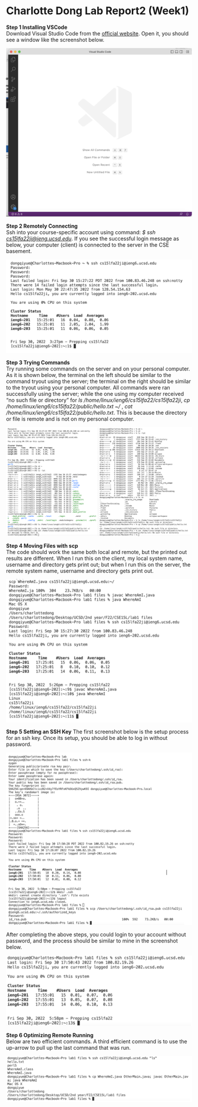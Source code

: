 # Charlotte Dong Lab Report2 (Week1)  
  
**Step 1 Installing VSCode**  
Download Visual Studio Code from the [official website](https://code.visualstudio.com/download). Open it, you should see a window like the screenshot below.  
  
![Image](lab1-screenshots/lab1-openvscode.png)  
  
    
**Step 2 Remotely Connecting**  
Ssh into your course-specific account using command: *$ ssh cs15lfa22ji@ieng.ucsd.edu*. If you see the successful login message as below, your computer (client) is connected to the server in the CSE basement.  
  
![Image](lab1-screenshots/lab1-step2.png)  
  

    
**Step 3 Trying Commands**  
Try running some commands on the server and on your personal computer. As it is shown below, the terminal on the left should be similar to the command tryout using the server; the terminal on the right should be similar to the tryout using your personal computer. All commands were ran successfully using the server; while the one using my computer received “no such file or directory” for *ls /home/linux/ieng6/cs15lfa22/cs15lfa22ji*, *cp /home/linux/ieng6/cs15lfa22/public/hello.txt ~/* , *cat /home/linux/ieng6/cs15lfa22/public/hello.txt*. This is because the directory or file is remote and is not on my personal computer.  
   
![Image](lab1-screenshots/lab1-step3.png)  
  


**Step 4 Moving Files with scp**  
The code should work the same both local and remote, but the printed out results are different. When I run this on the client, my local system name, username and directory gets print out; but when I run this on the server, the remote system name, username and directory gets print out.  
  
![Image](lab1-screenshots/lab1-step4.png) 
  


**Step 5 Setting an SSH Key**
The first screenshot below is the setup process for an ssh key. Once its setup, you should be able to log in without password.  
  
![Image](lab1-screenshots/lab1-step5-1.png)  
  
After completing the above steps, you could login to your account without password, and the process should be similar to mine in the screenshot below.  
  
![Image](lab1-screenshots/lab1-step5-2.png)
  


**Step 6 Optimizing Remote Running**  
Below are two efficient commands. A third efficient command is to use the up-arrow to pull up the last command that was run.  
  
![Image](lab1-screenshots/lab1-step6.png)  
